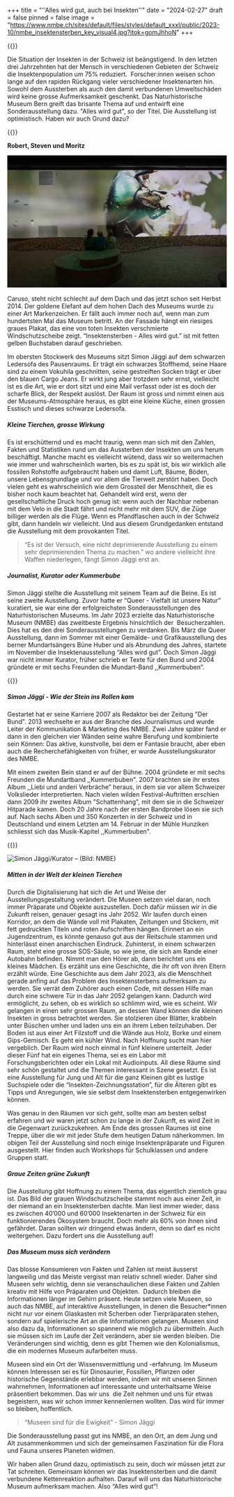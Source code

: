 +++
title = "''Alles wird gut, auch bei Insekten''"
date = "2024-02-27"
draft = false
pinned = false
image = "https://www.nmbe.ch/sites/default/files/styles/default_xxxl/public/2023-10/nmbe_insektensterben_key_visual4.jpg?itok=gomJhhoN"
+++
<!--StartFragment-->

{{<lead>}}

Die Situation der Insekten in der Schweiz ist beängstigend. In den letzten drei Jahrzehnten hat der Mensch in verschiedenen Gebieten der Schweiz die Insektenpopulation um 75% reduziert.  Forscher:innen weisen schon lange auf den rapiden Rückgang vieler verschiedener Insektenarten hin. Sowohl dem Aussterben als auch den damit verbundenen Umweltschäden wird keine grosse Aufmerksamkeit geschenkt. Das Naturhistorische Museum Bern greift das brisante Thema auf und entwirft eine Sonderausstellung dazu. "Alles wird gut", so der Titel. Die Ausstellung ist optimistisch. Haben wir auch Grund dazu?

{{</lead>}}

**Robert, Steven und Moritz**

![Mitten in der Sonderausstellung der kleinen Tierchen: hier in gross. (Quelle: Der Bund-Ausstellung über Insektensterben)](insektensterben-beeld-1.webp)

Caruso, steht nicht schlecht auf dem Dach und das jetzt schon seit Herbst 2014. Der goldene Elefant auf dem hohen Dach des Museums wurde zu einer Art Markenzeichen. Er fällt auch immer noch auf, wenn man zum hundertsten Mal das Museum betritt. An der Fassade hängt ein riesiges graues Plakat, das eine von toten Insekten verschmierte Windschutzscheibe zeigt. “Insektensterben - Alles wird gut.” ist mit fetten gelben Buchstaben darauf geschrieben. 

Im obersten Stockwerk des Museums sitzt Simon Jäggi auf dem schwarzen Ledersofa des Pausenraums. Er trägt ein schwarzes Stoffhemd, seine Haare sind zu einem Vokuhila geschnitten, seine gestreiften Socken trägt er über den blauen Cargo Jeans. Er wirkt jung aber trotzdem sehr ernst, vielleicht ist es die Art, wie er dort sitzt und eine Mail verfasst oder ist es doch der scharfe Blick, der Respekt auslöst. Der Raum ist gross und nimmt einen aus der Museums-Atmosphäre heraus, es gibt eine kleine Küche, einen grossen Esstisch und dieses schwarze Ledersofa. 

##### **Kleine Tierchen, grosse Wirkung**

Es ist erschütternd und es macht traurig, wenn man sich mit den Zahlen, Fakten und Statistiken rund um das Aussterben der Insekten um uns herum beschäftigt. Manche macht es vielleicht wütend, dass wir so weitermachen wie immer und wahrscheinlich warten, bis es zu spät ist, bis wir wirklich alle fossilen Rohstoffe aufgebraucht haben und damit Luft, Bäume, Böden, unsere Lebensgrundlage und vor allem die Tierwelt zerstört haben. Doch vielen geht es wahrscheinlich wie dem Grossteil der Menschheit, die es bisher noch kaum beachtet hat. Gehandelt wird erst, wenn der gesellschaftliche Druck hoch genug ist: wenn auch der Nachbar nebenan mit dem Velo in die Stadt fährt und nicht mehr mit dem SUV, die Züge billiger werden als die Flüge. Wenn es Pfandflaschen auch in der Schweiz gibt, dann handeln wir vielleicht. Und aus diesem Grundgedanken entstand die Ausstellung mit dem provokanten Titel. 

> “Es ist der Versuch, eine nicht deprimierende Ausstellung zu einem sehr deprimierenden Thema zu machen.” wo andere vielleicht ihre Waffen niederlegen, fängt Simon Jäggi erst an. 

##### **Journalist, Kurator oder Kummerbube**

Simon Jäggi stellte die Ausstellung mit seinem Team auf die Beine. Es ist seine zweite Ausstellung. Zuvor hatte er “Queer - Vielfalt ist unsere Natur” kuratiert, sie war eine der erfolgreichsten Sonderausstellungen des Naturhistorischen Museums. Im Jahr 2023 erzielte das Naturhistorische Museum (NMBE) das zweitbeste Ergebnis hinsichtlich der  Besucherzahlen. Dies hat es den drei Sonderausstellungen zu verdanken. Bis März die Queer Ausstellung, dann im Sommer mit einer Gemälde- und Grafikausstellung des berner Mundartsängers Büne Huber und als Abrundung des Jahres, startete im November die Insektenausstellung “Alles wird gut”. Doch Simon Jäggi war nicht immer Kurator, früher schrieb er Texte für den Bund und 2004 gründete er mit sechs Freunden die Mundart-Band ,,Kummerbuben”.

{{<box title="Ausklappbare Box">}}

##### **Simon Jäggi - Wie der Stein ins Rollen kam**

Gestartet hat er seine Karriere 2007 als Redaktor bei der Zeitung "Der Bund". 2013 wechselte er aus der Branche des Journalismus und wurde Leiter der Kommunikation & Marketing des NMBE. Zwei Jahre später fand er dann in den gleichen vier Wänden seine wahre Berufung und kombinierte sein Können: Das aktive, kunstvolle, bei dem er Fantasie braucht, aber eben auch die Recherchefähigkeiten von früher, er wurde Ausstellungskurator des NMBE. 

Mit einem zweiten Bein stand er auf der Bühne. 2004 gründete er mit sechs Freunden die Mundartband ,,Kummerbuben". 2007 brachten sie ihr erstes Album ,,Liebi und anderi Verbräche” heraus, in dem sie vor allem Schweizer Volkslieder interpretierten. Nach vielen wilden Festival-Auftritten erschien dann 2009 ihr zweites Album "Schattenhang", mit dem sie in die Schweizer Hitparade kamen. Doch 20 Jahre nach der ersten Bandprobe lösen sie sich auf. Nach sechs Alben und 350 Konzerten in der Schweiz und in Deutschland und einem Letzten am 14. Februar in der Mühle Hunziken schliesst sich das Musik-Kapitel ,,Kummerbuben".

{{</box>}}

![Simon Jäggi/Kurator – (Bild: NMBE)](https://www.nmbe.ch/sites/default/files/styles/default_landscape__sizes_1920/public/NMBE_Simon_Jaeggi-217050.jpg?h=6f8e2d4a&itok=jEXvVu0h)

##### **Mitten in der Welt der kleinen Tierchen**

Durch die Digitalisierung hat sich die Art und Weise der Ausstellungsgestaltung verändert. Die Museen setzen viel daran, noch immer Präparate und Objekte auszustellen. Doch dafür müssen wir in die Zukunft reisen, genauer gesagt ins Jahr 2052. Wir laufen durch einen Korridor, an dem die Wände voll mit Plakaten, Zeitungen und Stickern, mit fett gedruckten Titeln und roten Aufschriften hängen. Erinnert an ein Jugendzentrum, es könnte genauso gut aus der Reitschule stammen und hinterlässt einen anarchischen Eindruck. Zuhinterst, in einem schwarzen Raum, steht eine grosse SOS-Säule, so wie jene, die sich am Rande einer Autobahn befinden. Nimmt man den Hörer ab, dann berichtet uns ein kleines Mädchen. Es erzählt uns eine Geschichte, die ihr oft von ihren Eltern erzählt würde. Eine Geschichte aus dem Jahr 2023, als die Menschheit gerade anfing auf das Problem des Insektensterbens aufmerksam zu werden. Sie verrät dem Zuhörer auch einen Code, mit dessen Hilfe man durch eine schwere Tür in das Jahr 2052 gelangen kann. Dadurch wird ermöglicht, zu sehen, ob es wirklich so schlimm wird, wie es scheint. Wir gelangen in einen sehr grossen Raum, an dessen Wand können die kleinen Insekten in gross betrachtet werden. Sie stolzieren über Blätter, krabbeln unter Büschen umher und laden uns ein an ihrem Leben teilzuhaben. Der Boden ist aus einer Art Filzstoff und die Wände aus Holz, Borke und einem Gips-Gemisch. Es geht ein kühler Wind. Nach Hoffnung sucht man hier vergeblich. Der Raum wird noch einmal in fünf kleinere unterteilt. Jeder dieser Fünf hat ein eigenes Thema, sei es ein Labor mit Forschungsberichten oder ein Lokal mit Audioinputs. All diese Räume sind sehr schön gestaltet und die Themen interessant in Szene gesetzt. Es ist eine Ausstellung für Jung und Alt für die ganz Kleinen gibt es lustige Suchspiele oder die “Insekten-Zeichnungsstation”, für die Älteren gibt es Tipps und Anregungen, wie sie selbst dem Insektensterben entgegenwirken können. 

Was genau in den Räumen vor sich geht, sollte man am besten selbst erfahren und wir waren jetzt schon zu lange in der Zukunft, es wird Zeit in die Gegenwart zurückzukehren. Am Ende des grossen Raumes ist eine Treppe, über die wir mit jeder Stufe dem heutigen Datum näherkommen. Im obigen Teil der Ausstellung sind noch einige Insektenpräparate und Figuren ausgestellt. Hier finden auch Workshops für Schulklassen und andere Gruppen statt.

##### **Graue Zeiten grüne Zukunft** 

Die Ausstellung gibt Hoffnung zu einem Thema, das eigentlich ziemlich grau ist. Das Bild der grauen Windschutzscheibe stammt noch aus einer Zeit, in der niemand an ein Insektensterben dachte. Man liest immer wieder, dass es zwischen 40’000 und 60’000 Insektenarten in der Schweiz für ein funktionierendes Ökosystem braucht. Doch mehr als 60% von ihnen sind gefährdet. Daran sollten wir dringend etwas ändern, denn so darf es nicht weitergehen. Dazu fordert uns die Ausstellung auf!

##### **Das Museum muss sich verändern**

Das blosse Konsumieren von Fakten und Zahlen ist meist äusserst langweilig und das Meiste vergisst man relativ schnell wieder. Daher sind Museen sehr wichtig, denn sie veranschaulichen diese Fakten und Zahlen kreativ mit Hilfe von Präparaten und Objekten.  Dadurch bleiben die Informationen länger im Gehirn präsent. Heute setzen viele Museen, so auch das NMBE, auf interaktive Ausstellungen, in denen die Besucher*innen nicht nur vor einem Glaskasten mit Scherben oder Tierpräparaten stehen, sondern auf spielerische Art an die Informationen gelangen. Museen sind also dazu da, Informationen so spannend wie möglich zu übermitteln. Auch sie müssen sich im Laufe der Zeit verändern, aber sie werden bleiben. Die Veränderungen sind wichtig, denn es gibt Themen wie den Kolonialismus, die ein modernes Museum aufarbeiten muss. 

Museen sind ein Ort der Wissensvermittlung und -erfahrung. Im Museum können Interessen sei es für Dinosaurier, Fossilien, Pflanzen oder historische Gegenstände erlebbar werden, indem wir mit unseren Sinnen wahrnehmen, Informationen auf interessante und unterhaltsame Weise präsentiert bekommen. Das wir uns  die Zeit nehmen und uns für etwas begeistern, was wir schon immer kennenlernen wollten. Das wird für immer so bleiben, hoffentlich. 

> “Museen sind für die Ewigkeit” - Simon Jäggi

Die Sonderausstellung passt gut ins NMBE, an den Ort, an dem Jung und Alt zusammenkommen und sich der gemeinsamen Faszination für die Flora und Fauna unseres Planeten widmen.

Wir haben allen Grund dazu, optimistisch zu sein, doch wir müssen jetzt zur Tat schreiten. Gemeinsam können wir das Insektensterben und die damit verbundene Kettenreaktion aufhalten. Darauf will uns das Naturhistorische Museum aufmerksam machen. Also “Alles wird gut”!

<!--EndFragment-->